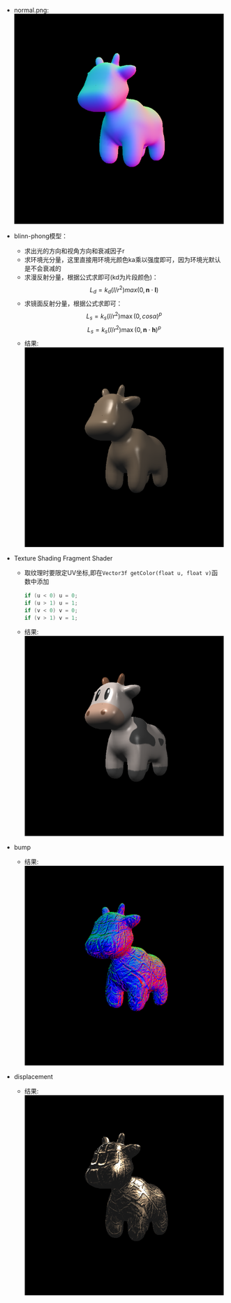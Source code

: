 - normal.png:
  ![normal](normal.png)

- blinn-phong模型：
  - 求出光的方向和视角方向和衰减因子r
  - 求环境光分量，这里直接用环境光颜色ka乘以强度即可，因为环境光默认是不会衰减的
  - 求漫反射分量，根据公式求即可(kd为片段颜色)：
  $$
  L_{d} = k_{d}\left(I/r^{2}\right)max(0,\pmb{n}\cdot\pmb{l})
  $$
  - 求镜面反射分量，根据公式求即可：
  $$
  L_{s}=k_{s}\left(I/r^{2}\right)\max(0, cos\alpha)^{p}
  $$
  $$
  L_{s}=k_{s}\left(I/r^{2}\right)\max(0, \pmb{n}\cdot\pmb{h})^{p}
  $$
  - 结果:
    ![](phong.png)
- Texture Shading Fragment
Shader
  - 取纹理时要限定UV坐标,即在`Vector3f getColor(float u, float v)`函数中添加
    ```c++
    if (u < 0) u = 0;
    if (u > 1) u = 1;
    if (v < 0) v = 0;
    if (v > 1) v = 1;
    ```
  - 结果:
    ![](texture.png)
- bump
  - 结果:
    ![](bump.png)
- displacement
  - 结果:
    ![](displacement.png)